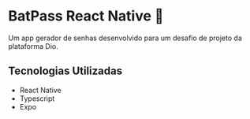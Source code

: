# BatPass React Native 🦇
Um app gerador de senhas desenvolvido para um desafio de projeto da plataforma Dio.

## Tecnologias Utilizadas
- React Native
- Typescript
- Expo
